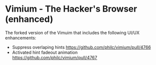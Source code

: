 # Vimium - The Hacker's Browser (enhanced)

The forked version of the Vimuim that includes the following UI/UX enhancements:

* Suppress overlaping hints https://github.com/philc/vimium/pull/4766
* Activated hint fadeout animation https://github.com/philc/vimium/pull/4767
